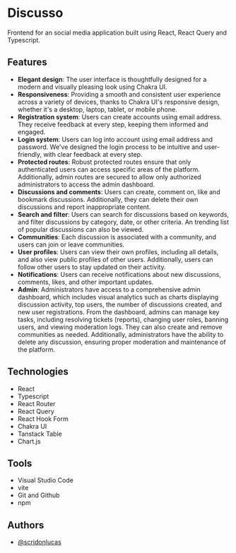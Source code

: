 # Discusso

Frontend for an social media application built using React, React Query and Typescript.

## Features

- **Elegant design**: The user interface is thoughtfully designed for a modern and visually pleasing look using Chakra UI.
- **Responsiveness**: Providing a smooth and consistent user experience across a variety of devices, thanks to Chakra UI's responsive design, whether it's a desktop, laptop, tablet, or mobile phone.
- **Registration system**: Users can create accounts using email address. They receive feedback at every step, keeping them informed and engaged.
- **Login system**: Users can log into account using email address and password. We've designed the login process to be intuitive and user-friendly, with clear feedback at every step.
- **Protected routes**: Robust protected routes ensure that only authenticated users can access specific areas of the platform. Additionally, admin routes are secured to allow only authorized administrators to access the admin dashboard.
- **Discussions and comments**: Users can create, comment on, like and bookmark discussions. Additionally, they can delete their own discussions and report inappropriate content.
- **Search and filter**: Users can search for discussions based on keywords, and filter discussions by category, date, or other criteria. An trending list of popular discussions can also be viewed.
- **Communities**: Each discussion is associated with a community, and users can join or leave communities.
- **User profiles**: Users can view their own profiles, including all details, and also view public profiles of other users. Additionally, users can follow other users to stay updated on their activity.
- **Notifications**: Users can receive notifications about new discussions, comments, likes, and other important updates.
- **Admin**: Administrators have access to a comprehensive admin dashboard, which includes visual analytics such as charts displaying discussion activity, top users, the number of discussions created, and new user registrations. From the dashboard, admins can manage key tasks, including resolving tickets (reports), changing user roles, banning users, and viewing moderation logs. They can also create and remove communities as needed. Additionally, administrators have the ability to delete any discussion, ensuring proper moderation and maintenance of the platform.

## Technologies

- React
- Typescript
- React Router
- React Query
- React Hook Form
- Chakra UI
- Tanstack Table
- Chart.js

## Tools

- Visual Studio Code
- vite
- Git and Github
- npm

## Authors

- [@scridonlucas](https://www.github.com/scridonlucas)
